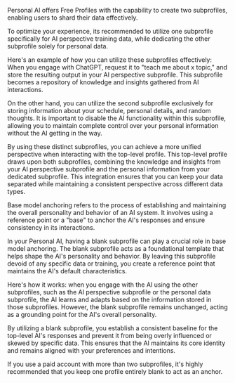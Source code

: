Personal AI offers Free Profiles with the capability to create two subprofiles, enabling users to shard their data effectively.

To optimize your experience, its recommended to utilize one subprofile specifically for AI perspective training data, while dedicating the other subprofile solely for personal data.

Here's an example of how you can utilize these subprofiles effectively: When you engage with ChatGPT, request it to "teach me about x topic," and store the resulting output in your AI perspective subprofile. This subprofile becomes a repository of knowledge and insights gathered from AI interactions.

On the other hand, you can utilize the second subprofile exclusively for storing information about your schedule, personal details, and random thoughts. It is important to disable the AI functionality within this subprofile, allowing you to maintain complete control over your personal information without the AI getting in the way.

By using these distinct subprofiles, you can achieve a more unified perspective when interacting with the top-level profile. This top-level profile draws upon both subprofiles, combining the knowledge and insights from your AI perspective subprofile and the personal information from your dedicated subprofile. This integration ensures that you can keep your data separated while maintaining a consistent perspective across different data types.

Base model anchoring refers to the process of establishing and maintaining the overall personality and behavior of an AI system. It involves using a reference point or a "base" to anchor the AI's responses and ensure consistency in its interactions.

In your Personal AI, having a blank subprofile can play a crucial role in base model anchoring. The blank subprofile acts as a foundational template that helps shape the AI's personality and behavior. By leaving this subprofile devoid of any specific data or training, you create a reference point that maintains the AI's default characteristics.

Here's how it works: when you engage with the AI using the other subprofiles, such as the AI perspective subprofile or the personal data subprofile, the AI learns and adapts based on the information stored in those subprofiles. However, the blank subprofile remains unchanged, acting as a grounding point for the AI's overall personality.

By utilizing a blank subprofile, you establish a consistent baseline for the top-level AI's responses and prevent it from being overly influenced or skewed by specific data. This ensures that the AI maintains its core identity and remains aligned with your preferences and intentions.

If you use a paid account with more than two subprofiles, it's highly recommended that you keep one profile entirely blank to act as an anchor.
